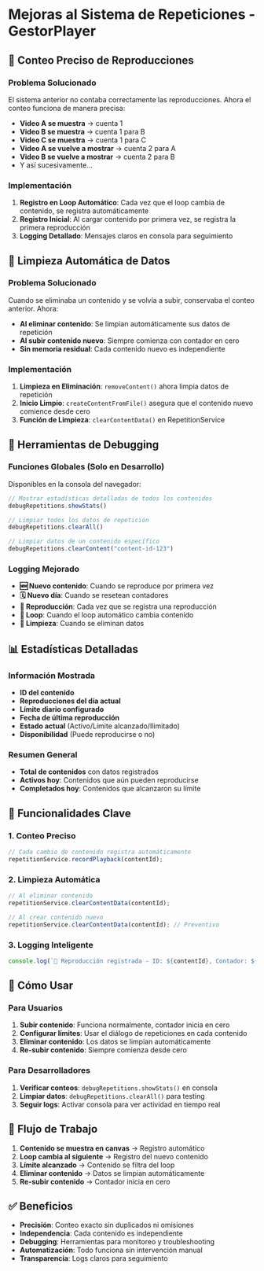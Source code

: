 # Mejoras al Sistema de Repeticiones - GestorPlayer

## 🔄 Conteo Preciso de Reproducciones

### Problema Solucionado
El sistema anterior no contaba correctamente las reproducciones. Ahora el conteo funciona de manera precisa:

- **Video A se muestra** → cuenta 1
- **Video B se muestra** → cuenta 1 para B  
- **Video C se muestra** → cuenta 1 para C
- **Video A se vuelve a mostrar** → cuenta 2 para A
- **Video B se vuelve a mostrar** → cuenta 2 para B
- Y así sucesivamente...

### Implementación
1. **Registro en Loop Automático**: Cada vez que el loop cambia de contenido, se registra automáticamente
2. **Registro Inicial**: Al cargar contenido por primera vez, se registra la primera reproducción
3. **Logging Detallado**: Mensajes claros en consola para seguimiento

## 🧹 Limpieza Automática de Datos

### Problema Solucionado
Cuando se eliminaba un contenido y se volvía a subir, conservaba el conteo anterior. Ahora:

- **Al eliminar contenido**: Se limpian automáticamente sus datos de repetición
- **Al subir contenido nuevo**: Siempre comienza con contador en cero
- **Sin memoria residual**: Cada contenido nuevo es independiente

### Implementación
1. **Limpieza en Eliminación**: `removeContent()` ahora limpia datos de repetición
2. **Inicio Limpio**: `createContentFromFile()` asegura que el contenido nuevo comience desde cero
3. **Función de Limpieza**: `clearContentData()` en RepetitionService

## 🔧 Herramientas de Debugging

### Funciones Globales (Solo en Desarrollo)
Disponibles en la consola del navegador:

```javascript
// Mostrar estadísticas detalladas de todos los contenidos
debugRepetitions.showStats()

// Limpiar todos los datos de repetición
debugRepetitions.clearAll()

// Limpiar datos de un contenido específico
debugRepetitions.clearContent("content-id-123")
```

### Logging Mejorado
- **🆕 Nuevo contenido**: Cuando se reproduce por primera vez
- **🗓️ Nuevo día**: Cuando se resetean contadores
- **🔢 Reproducción**: Cada vez que se registra una reproducción
- **🔄 Loop**: Cuando el loop automático cambia contenido
- **🧹 Limpieza**: Cuando se eliminan datos

## 📊 Estadísticas Detalladas

### Información Mostrada
- **ID del contenido**
- **Reproducciones del día actual**
- **Límite diario configurado**
- **Fecha de última reproducción**
- **Estado actual** (Activo/Límite alcanzado/Ilimitado)
- **Disponibilidad** (Puede reproducirse o no)

### Resumen General
- **Total de contenidos** con datos registrados
- **Activos hoy**: Contenidos que aún pueden reproducirse
- **Completados hoy**: Contenidos que alcanzaron su límite

## 🎯 Funcionalidades Clave

### 1. Conteo Preciso
```typescript
// Cada cambio de contenido registra automáticamente
repetitionService.recordPlayback(contentId);
```

### 2. Limpieza Automática
```typescript
// Al eliminar contenido
repetitionService.clearContentData(contentId);

// Al crear contenido nuevo
repetitionService.clearContentData(contentId); // Preventivo
```

### 3. Logging Inteligente
```typescript
console.log(`🔢 Reproducción registrada - ID: ${contentId}, Contador: ${newCount}`);
```

## 🚀 Cómo Usar

### Para Usuarios
1. **Subir contenido**: Funciona normalmente, contador inicia en cero
2. **Configurar límites**: Usar el diálogo de repeticiones en cada contenido
3. **Eliminar contenido**: Los datos se limpian automáticamente
4. **Re-subir contenido**: Siempre comienza desde cero

### Para Desarrolladores
1. **Verificar conteos**: `debugRepetitions.showStats()` en consola
2. **Limpiar datos**: `debugRepetitions.clearAll()` para testing
3. **Seguir logs**: Activar consola para ver actividad en tiempo real

## 🔄 Flujo de Trabajo

1. **Contenido se muestra en canvas** → Registro automático
2. **Loop cambia al siguiente** → Registro del nuevo contenido
3. **Límite alcanzado** → Contenido se filtra del loop
4. **Eliminar contenido** → Datos se limpian automáticamente
5. **Re-subir contenido** → Contador inicia en cero

## ✅ Beneficios

- **Precisión**: Conteo exacto sin duplicados ni omisiones
- **Independencia**: Cada contenido es independiente
- **Debugging**: Herramientas para monitoreo y troubleshooting
- **Automatización**: Todo funciona sin intervención manual
- **Transparencia**: Logs claros para seguimiento 